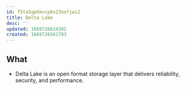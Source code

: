 ```yaml
---
id: f5ta5qp6kvcp8x23oxfjwi2
title: Delta Lake
desc: ''
updated: 1669726624282
created: 1669726561783
---
```


## What
- Delta Lake is an open format storage layer that delivers reliability, security, and performance.